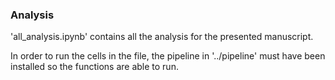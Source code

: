 ### Analysis

'all_analysis.ipynb' contains all the analysis for the presented manuscript.

In order to run the cells in the file, the pipeline in '../pipeline' must have been installed so the functions are able to run.

